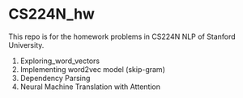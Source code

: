 # CS224N_hw

This repo is for the homework problems in CS224N NLP of Stanford University.

1. Exploring_word_vectors
2. Implementing word2vec model (skip-gram)
3. Dependency Parsing
4. Neural Machine Translation with Attention
